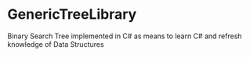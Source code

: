 # GenericTreeLibrary
Binary Search Tree implemented in C# as means to learn C# and refresh knowledge of Data Structures
